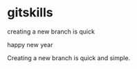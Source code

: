 # gitskills

creating a new branch is quick

happy new year

Creating a new branch is quick and simple.

